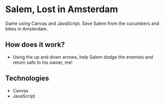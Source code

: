 # Salem, Lost in Amsterdam
Game using Canvas and JavaScript. Save Salem from the cucumbers and bikes in Amsterdam.

## How does it work?
- Using the up and down arrows, help Salem dodge the enemies and return safe to his owner, me!

## Technologies
- Canvas
- JavaScript

